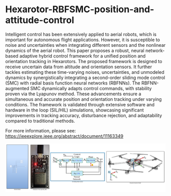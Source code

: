 # Hexarotor-RBFSMC-position-and-attitude-control

Intelligent control has been extensively applied to aerial robots, which is important for autonomous flight applications. However, it is susceptible to noise and uncertainties when integrating different sensors and the nonlinear dynamics of the aerial robot. This paper proposes a robust, neural network-based adaptive hybrid control framework for a unified position and orientation tracking in Hexarotors. The proposed framework is designed to receive uncertain data from altitude and orientation sensors. It further tackles estimating these time-varying noises, uncertainties, and unmodeled dynamics by synergistically integrating a second-order sliding mode control (SMC) with radial basis function neural networks (RBFNNs). The RBFNN-augmented SMC dynamically adapts control commands, with stability proven via the Lyapunov method. These advancements ensure a simultaneous and accurate position and orientation tracking under varying conditions. The framework is validated through extensive software and hardware in the loop (SIL/HIL) simulations, showcasing significant improvements in tracking accuracy, disturbance rejection, and adaptability compared to traditional methods.

For more information, please see:
https://ieeexplore.ieee.org/abstract/document/11163349

![System Overview](./simulations/overview.png)


